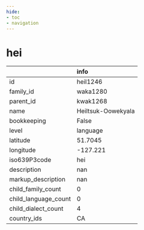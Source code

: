 ```yaml
---
hide:
- toc
- navigation
---
```

# hei
|                      | info               |
|:---------------------|:-------------------|
| id                   | heil1246           |
| family_id            | waka1280           |
| parent_id            | kwak1268           |
| name                 | Heiltsuk-Oowekyala |
| bookkeeping          | False              |
| level                | language           |
| latitude             | 51.7045            |
| longitude            | -127.221           |
| iso639P3code         | hei                |
| description          | nan                |
| markup_description   | nan                |
| child_family_count   | 0                  |
| child_language_count | 0                  |
| child_dialect_count  | 4                  |
| country_ids          | CA                 |